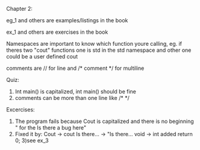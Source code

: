 Chapter 2:

eg_1 and others are examples/listings in the book

ex_1 and others are exercises in the book

Namespaces are important to know which function youre calling, eg. if theres two "cout" functions one is std in the std namespace and 
other one could be a user defined cout

comments are // for line and /* comment */ for multiline

Quiz:

1) Int main() is capitalized, int main() should be fine 
2) comments can be more than one line like /*  */

Excercises:

1) The program fails because Cout is capitalized and there is no beginning " for the Is there a bug here"
2) Fixed it by:
	Cout -> cout
	Is there... -> "Is there...
	void -> int
	added return 0;
3)see ex_3
 

